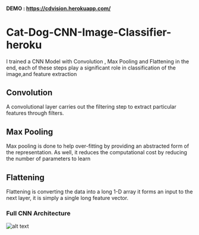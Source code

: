 #### DEMO : https://cdvision.herokuapp.com/

# Cat-Dog-CNN-Image-Classifier-heroku

I trained a CNN Model with Convolution , Max Pooling and Flattening in the end, each of these steps play a significant role in classification of the image,and feature extraction

## Convolution 
A convolutional layer carries out the filtering step to extract particular features through filters.

## Max Pooling
Max pooling is done to help over-fitting by providing an abstracted form of the representation. As well, it reduces the computational cost by reducing the number of parameters to learn 

## Flattening
Flattening is converting the data into a long 1-D array it forms an input to the next layer, it is simply a single long feature vector.

### Full CNN Architecture
![alt text](https://www.mdpi.com/sensors/sensors-20-06169/article_deploy/html/images/sensors-20-06169-g001.png)







